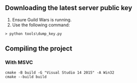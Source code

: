 ## Downloading the latest server public key
1. Ensure Guild Wars is running.
2. Use the following command:
```
> python tools\dump_key.py
```

## Compiling the project

### With MSVC
```
cmake -B build -G "Visual Studio 14 2015" -A Win32
cmake --build build
```
